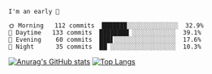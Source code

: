 <!--START_SECTION:productive-box-in-readme-->
```text
I'm an early 🐥

🌞 Morning   112 commits  ██████▉░░░░░░░░░░░░░░  32.9%
🌆 Daytime   133 commits  ████████▏░░░░░░░░░░░░  39.1%
🌃 Evening    60 commits  ███▋░░░░░░░░░░░░░░░░░  17.6%
🌚 Night      35 commits  ██▏░░░░░░░░░░░░░░░░░░  10.3%
```
<!--END_SECTION:productive-box-in-readme-->
[![Anurag's GitHub stats](https://github-readme-stats.vercel.app/api?username=tykeaboyloy&count_private=true&theme=vue-light&show_icons=true)](https://github.com/anuraghazra/github-readme-stats)
[![Top Langs](https://github-readme-stats.vercel.app/api/top-langs/?username=tykeaboyloy&layout=compact&theme=vue-light&langs_count=8)](https://github.com/anuraghazra/github-readme-stats)
